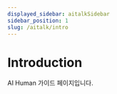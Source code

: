 ```yaml
---
displayed_sidebar: aitalkSidebar
sidebar_position: 1
slug: /aitalk/intro
---
```


# Introduction

AI Human 가이드 페이지입니다.